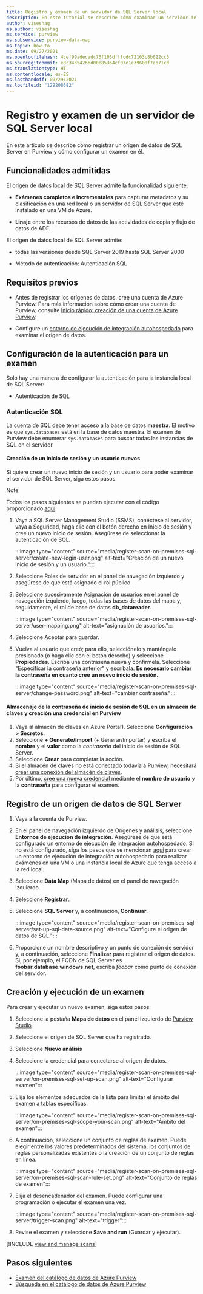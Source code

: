 ```yaml
---
title: Registro y examen de un servidor de SQL Server local
description: En este tutorial se describe cómo examinar un servidor de SQL Server local mediante un entorno de ejecución de integración autohospedado en Azure Purview.
author: viseshag
ms.author: viseshag
ms.service: purview
ms.subservice: purview-data-map
ms.topic: how-to
ms.date: 09/27/2021
ms.openlocfilehash: 4cef99adecadc73f105dfffcdc72163c8b622cc3
ms.sourcegitcommit: e8c34354266d00e85364cf07e1e39600f7eb71cd
ms.translationtype: HT
ms.contentlocale: es-ES
ms.lasthandoff: 09/29/2021
ms.locfileid: "129208682"
---
```

# <a name="register-and-scan-an-on-premises-sql-server"></a>Registro y examen de un servidor de SQL Server local

En este artículo se describe cómo registrar un origen de datos de SQL Server en Purview y cómo configurar un examen en él.

## <a name="supported-capabilities"></a>Funcionalidades admitidas

El origen de datos local de SQL Server admite la funcionalidad siguiente:

- **Exámenes completos e incrementales** para capturar metadatos y su clasificación en una red local o un servidor de SQL Server que esté instalado en una VM de Azure.

- **Linaje** entre los recursos de datos de las actividades de copia y flujo de datos de ADF.

El origen de datos local de SQL Server admite:

- todas las versiones desde SQL Server 2019 hasta SQL Server 2000

- Método de autenticación: Autenticación SQL

## <a name="prerequisites"></a>Requisitos previos

- Antes de registrar los orígenes de datos, cree una cuenta de Azure Purview. Para más información sobre cómo crear una cuenta de Purview, consulte [Inicio rápido: creación de una cuenta de Azure Purview](create-catalog-portal.md).

- Configure un [entorno de ejecución de integración autohospedado](manage-integration-runtimes.md) para examinar el origen de datos.

## <a name="setting-up-authentication-for-a-scan"></a>Configuración de la autenticación para un examen

Solo hay una manera de configurar la autenticación para la instancia local de SQL Server:

- Autenticación de SQL

### <a name="sql-authentication"></a>Autenticación SQL

La cuenta de SQL debe tener acceso a la base de datos **maestra**. El motivo es que `sys.databases` está en la base de datos maestra. El examen de Purview debe enumerar `sys.databases` para buscar todas las instancias de SQL en el servidor.

#### <a name="creating-a-new-login-and-user"></a>Creación de un inicio de sesión y un usuario nuevos

Si quiere crear un nuevo inicio de sesión y un usuario para poder examinar el servidor de SQL Server, siga estos pasos:

> [!Note]
   > Todos los pasos siguientes se pueden ejecutar con el código proporcionado [aquí](https://github.com/Azure/Purview-Samples/blob/master/TSQL-Code-Permissions/grant-access-to-on-prem-sql-databases.sql).

1. Vaya a SQL Server Management Studio (SSMS), conéctese al servidor, vaya a Seguridad, haga clic con el botón derecho en Inicio de sesión y cree un nuevo inicio de sesión. Asegúrese de seleccionar la autenticación de SQL.

   :::image type="content" source="media/register-scan-on-premises-sql-server/create-new-login-user.png" alt-text="Creación de un nuevo inicio de sesión y un usuario.":::

2. Seleccione Roles de servidor en el panel de navegación izquierdo y asegúrese de que está asignado el rol público.

3. Seleccione sucesivamente Asignación de usuarios en el panel de navegación izquierdo, luego, todas las bases de datos del mapa y, seguidamente, el rol de base de datos **db_datareader**.

   :::image type="content" source="media/register-scan-on-premises-sql-server/user-mapping.png" alt-text="asignación de usuarios.":::

4. Seleccione Aceptar para guardar.

5. Vuelva al usuario que creó; para ello, selecciónelo y manténgalo presionado (o haga clic con el botón derecho) y seleccione **Propiedades**. Escriba una contraseña nueva y confírmela. Seleccione "Especificar la contraseña anterior" y escríbala. **Es necesario cambiar la contraseña en cuanto cree un nuevo inicio de sesión.**

   :::image type="content" source="media/register-scan-on-premises-sql-server/change-password.png" alt-text="cambiar contraseña.":::

#### <a name="storing-your-sql-login-password-in-a-key-vault-and-creating-a-credential-in-purview"></a>Almacenaje de la contraseña de inicio de sesión de SQL en un almacén de claves y creación una credencial en Purview

1. Vaya al almacén de claves en Azure Portal1. Seleccione **Configuración > Secretos**.
1. Seleccione **+ Generate/Import** (+ Generar/Importar) y escriba el **nombre** y el **valor** como la *contraseña* del inicio de sesión de SQL Server.
1. Seleccione **Crear** para completar la acción.
1. Si el almacén de claves no está conectado todavía a Purview, necesitará [crear una conexión del almacén de claves](manage-credentials.md#create-azure-key-vaults-connections-in-your-azure-purview-account).
1. Por último, [cree una nueva credencial](manage-credentials.md#create-a-new-credential) mediante el **nombre de usuario** y la **contraseña** para configurar el examen.

## <a name="register-a-sql-server-data-source"></a>Registro de un origen de datos de SQL Server

1. Vaya a la cuenta de Purview.

1. En el panel de navegación izquierdo de Orígenes y análisis, seleccione **Entornos de ejecución de integración**. Asegúrese de que está configurado un entorno de ejecución de integración autohospedado. Si no está configurado, siga los pasos que se mencionan [aquí](manage-integration-runtimes.md) para crear un entorno de ejecución de integración autohospedado para realizar exámenes en una VM o una instancia local de Azure que tenga acceso a la red local.

1. Seleccione **Data Map** (Mapa de datos) en el panel de navegación izquierdo.

1. Seleccione **Registrar**.

1. Seleccione **SQL Server** y, a continuación, **Continuar**.

   :::image type="content" source="media/register-scan-on-premises-sql-server/set-up-sql-data-source.png" alt-text="Configure el origen de datos de SQL.":::

5. Proporcione un nombre descriptivo y un punto de conexión de servidor y, a continuación, seleccione **Finalizar** para registrar el origen de datos. Si, por ejemplo, el FQDN de SQL Server es **foobar.database.windows.net**, escriba *foobar* como punto de conexión del servidor.

## <a name="creating-and-running-a-scan"></a>Creación y ejecución de un examen

Para crear y ejecutar un nuevo examen, siga estos pasos:

1. Seleccione la pestaña **Mapa de datos** en el panel izquierdo de [Purview Studio](https://web.purview.azure.com/resource/).

1. Seleccione el origen de SQL Server que ha registrado.

1. Seleccione **Nuevo análisis**

1. Seleccione la credencial para conectarse al origen de datos.

   :::image type="content" source="media/register-scan-on-premises-sql-server/on-premises-sql-set-up-scan.png" alt-text="Configurar examen":::

1. Elija los elementos adecuados de la lista para limitar el ámbito del examen a tablas específicas.

   :::image type="content" source="media/register-scan-on-premises-sql-server/on-premises-sql-scope-your-scan.png" alt-text="Ámbito del examen":::

1. A continuación, seleccione un conjunto de reglas de examen. Puede elegir entre los valores predeterminados del sistema, los conjuntos de reglas personalizadas existentes o la creación de un conjunto de reglas en línea.

   :::image type="content" source="media/register-scan-on-premises-sql-server/on-premises-sql-scan-rule-set.png" alt-text="Conjunto de reglas de examen":::

1. Elija el desencadenador del examen. Puede configurar una programación o ejecutar el examen una vez.

   :::image type="content" source="media/register-scan-on-premises-sql-server/trigger-scan.png" alt-text="trigger":::

1. Revise el examen y seleccione **Save and run** (Guardar y ejecutar).

[!INCLUDE [view and manage scans](includes/view-and-manage-scans.md)]

## <a name="next-steps"></a>Pasos siguientes

- [Examen del catálogo de datos de Azure Purview](how-to-browse-catalog.md)
- [Búsqueda en el catálogo de datos de Azure Purview](how-to-search-catalog.md)
